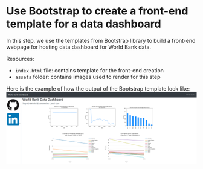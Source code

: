 # Use Bootstrap to create a front-end template for a data dashboard 

In this step, we use the templates from Bootstrap library to build a front-end webpage for hosting 
data dashboard for World Bank data.

Resources:
+ `index.html` file: contains template for the front-end creation
+ `assets` folder: contains images used to render for this step

Here is the example of how the output of the Bootstrap template look like:
![result_image.png](result_image.PNG)